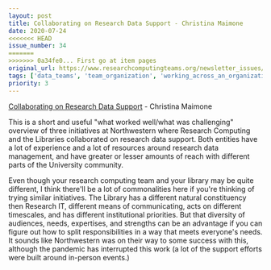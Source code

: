 ```yaml
---
layout: post
title: Collaborating on Research Data Support - Christina Maimone
date: 2020-07-24
<<<<<<< HEAD
issue_number: 34
=======
>>>>>>> 0a34fe0... First go at item pages
original_url: https://www.researchcomputingteams.org/newsletter_issues/0034
tags: ['data_teams', 'team_organization', 'working_across_an_organization']
priority: 3
---
```


<!-- markdownlint-disable MD033 -->
<!-- markdownlint-disable MD041 -->
<!-- markdownlint-disable MD049 -->

[Collaborating on Research Data Support](https://sites.northwestern.edu/researchcomputing/2020/07/20/collaborating-on-research-data-support/) - Christina Maimone

This is a short and useful "what worked well/what was challenging" overview of three initiatives at Northwestern where Research Computing and the Libraries collaborated on research data support. Both entities have a lot of experience and a lot of resources around research data management, and have greater or lesser amounts of reach with different parts of the University community.

Even though your research computing team and your library may be quite different, I think there'll be a lot of commonalities here if you're thinking of trying similar initiatives. The Library has a different natural constituency then Research IT, different means of communicating, acts on different timescales, and has different institutional priorities. But that diversity of audiences, needs, expertises, and strengths can be an advantage if you can figure out how to split responsibilities in a way that meets everyone's needs. It sounds like Northwestern was on their way to some success with this, although the pandemic has interrupted this work (a lot of the support efforts were built around in-person events.)

